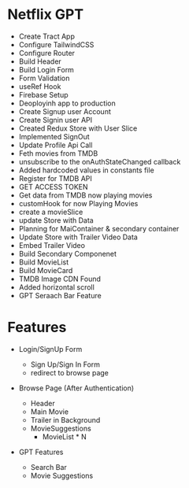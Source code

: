 # Netflix GPT

- Create Tract App
- Configure TailwindCSS
- Configure Router
- Build Header
- Build Login Form
- Form Validation
- useRef Hook
- Firebase Setup
- Deoployinh app to production
- Create Signup user Account
- Create Signin user API
- Created Redux Store with User Slice
- Implemented SignOut
- Update Profile Api Call
- Feth movies from TMDB
- unsubscribe to the onAuthStateChanged callback
- Added hardcoded values in constants file
- Register for TMDB API
- GET ACCESS TOKEN
- Get data from TMDB now playing movies
- customHook for now Playing Movies
- create a movieSlice
- update Store with Data
- Planning for MaiContainer & secondary container
- Update Store with Trailer Video Data
- Embed Trailer Video
- Build Secondary Componenet
- Build MovieList
- Build MovieCard
- TMDB Image CDN Found
- Added horizontal scroll
- GPT Seraach Bar Feature

# Features

- Login/SignUp Form

  - Sign Up/Sign In Form
  - redirect to browse page

- Browse Page (After Authentication)

  - Header
  - Main Movie
  - Trailer in Background
  - MovieSuggestions
    - MovieList \* N

- GPT Features
  - Search Bar
  - Movie Suggestions
